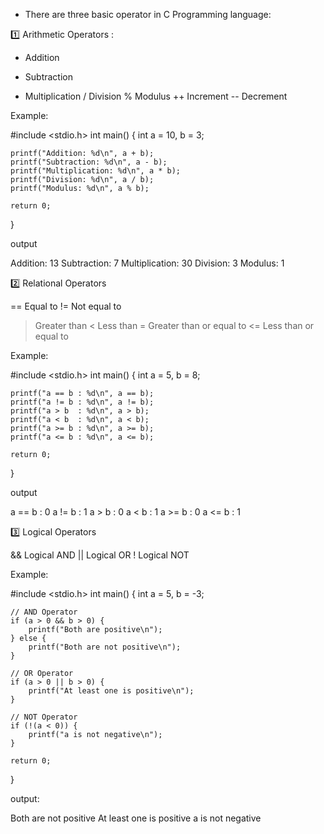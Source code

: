  * There are three basic operator in C Programming language:

1️⃣ Arithmetic Operators :

+ Addition
- Subtraction
* Multiplication
/ Division
% Modulus
++ Increment
-- Decrement

Example: 

#include <stdio.h>
int main() {
    int a = 10, b = 3;

    printf("Addition: %d\n", a + b);
    printf("Subtraction: %d\n", a - b);
    printf("Multiplication: %d\n", a * b);
    printf("Division: %d\n", a / b);
    printf("Modulus: %d\n", a % b);

    return 0;
}

output

Addition: 13
Subtraction: 7
Multiplication: 30
Division: 3
Modulus: 1



2️⃣ Relational Operators

== Equal to
!= Not equal to
> Greater than
< Less than
>= Greater than or equal to
<= Less than or equal to

Example:

#include <stdio.h>
int main() {
    int a = 5, b = 8;

    printf("a == b : %d\n", a == b);
    printf("a != b : %d\n", a != b);
    printf("a > b  : %d\n", a > b);
    printf("a < b  : %d\n", a < b);
    printf("a >= b : %d\n", a >= b);
    printf("a <= b : %d\n", a <= b);

    return 0;
}

output 

a == b : 0
a != b : 1
a > b  : 0
a < b  : 1
a >= b : 0
a <= b : 1


3️⃣ Logical Operators

&& Logical AND
|| Logical OR
! Logical NOT

Example:

#include <stdio.h>
int main() {
    int a = 5, b = -3;

    // AND Operator
    if (a > 0 && b > 0) {
        printf("Both are positive\n");
    } else {
        printf("Both are not positive\n");
    }

    // OR Operator
    if (a > 0 || b > 0) {
        printf("At least one is positive\n");
    }

    // NOT Operator
    if (!(a < 0)) {
        printf("a is not negative\n");
    }

    return 0;
}


output:

Both are not positive
At least one is positive
a is not negative

